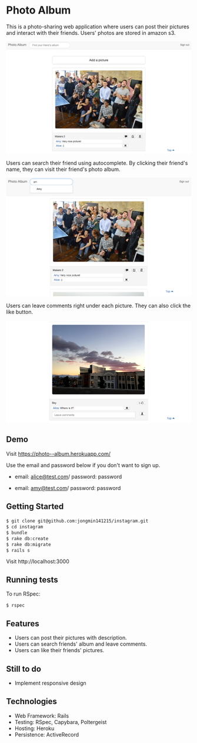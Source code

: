 # Photo Album

This is a photo-sharing web application where users can post their pictures and interact with their friends. Users' photos are stored in amazon s3.

![main](app/assets/images/main.png)

Users can search their friend using autocomplete. By clicking their friend's name, they can visit their friend's photo album.

![search](app/assets/images/search.png)

Users can leave comments right under each picture. They can also click the like button.

![comment](app/assets/images/comment.png)

Demo
----
Visit https://photo--album.herokuapp.com/

Use the email and password below if you don't want to sign up.
* email: alice@test.com/
password: password

* email: amy@test.com/
password: password

Getting Started
-----
```
$ git clone git@github.com:jongmin141215/instagram.git
$ cd instagram
$ bundle
$ rake db:create
$ rake db:migrate
$ rails s
```

Visit http://localhost:3000


Running tests
------
To run RSpec:
```
$ rspec
```

Features
-----
* Users can post their pictures with description.
* Users can search friends' album and leave comments.
* Users can like their friends' pictures.

Still to do
------
* Implement responsive design

Technologies
-----
* Web Framework: Rails
* Testing: RSpec, Capybara, Poltergeist
* Hosting: Heroku
* Persistence: ActiveRecord
